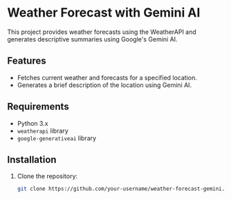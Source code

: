 # Weather Forecast with Gemini AI

This project provides weather forecasts using the WeatherAPI and generates descriptive summaries using Google's Gemini AI.

## Features

- Fetches current weather and forecasts for a specified location.
- Generates a brief description of the location using Gemini AI.

## Requirements

- Python 3.x
- `weatherapi` library
- `google-generativeai` library

## Installation

1. Clone the repository:
   ```bash
   git clone https://github.com/your-username/weather-forecast-gemini.git
